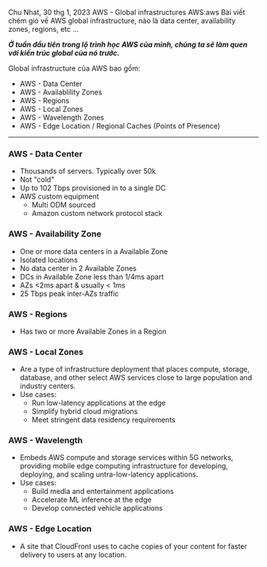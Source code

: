 Chu Nhat, 30 thg 1, 2023
AWS - Global infrastructures
AWS:aws
Bài viết chém gió về AWS global infrastructure, nào là data center, availability zones, regions, etc ...


***Ở tuần đầu tiên trong lộ trình học AWS của mình, chúng ta sẽ làm quen với kiến trúc global của nó trước.***

Global infrastructure của AWS bao gồm:
- AWS - Data Center
- AWS - Availablility Zones
- AWS - Regions
- AWS - Local Zones
- AWS - Wavelength Zones
- AWS - Edge Location / Regional Caches (Points of Presence)

---

### AWS - Data Center

- Thousands of servers. Typically over 50k
- Not "cold"
- Up to 102 Tbps provisioned in to a single DC
- AWS custom equipment
	- Multi ODM sourced
	- Amazon custom network protocol stack


### AWS - Availability Zone

- One or more data centers in a Available Zone
- Isolated locations
- No data center in 2 Available Zones
- DCs in Available Zone less than 1/4ms apart
- AZs <2ms apart & usually < 1ms
- 25 Tbps peak inter-AZs traffic


### AWS - Regions

- Has two or more Available Zones in a Region


### AWS - Local Zones

- Are a type of infrastructure deployment that places compute, storage, database, and other select AWS services close to large population and industry centers.
- Use cases:
	- Run low-latency applications at the edge
	- Simplify hybrid cloud migrations
	- Meet stringent data residency requirements


### AWS - Wavelength

- Embeds AWS compute and storage services within 5G networks, providing mobile edge computing infrastructure for developing, deploying, and scaling untra-low-latency applications.
- Use cases:
	- Build media and entertainment applications
	- Accelerate ML inference at the edge
	- Develop connected vehicle applications


### AWS - Edge Location

- A site that CloudFront uses to cache copies of your content for faster delivery to users at any location.
